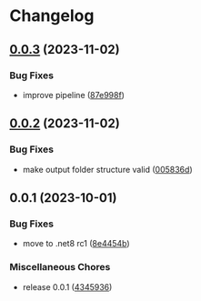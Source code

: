 # Changelog

## [0.0.3](https://github.com/nevse/SvgToPng/compare/v0.0.2...v0.0.3) (2023-11-02)


### Bug Fixes

* improve pipeline ([87e998f](https://github.com/nevse/SvgToPng/commit/87e998f54bf7b3a19f6c671c9149f37e9a945f45))

## [0.0.2](https://github.com/nevse/SvgToPng/compare/v0.0.1...v0.0.2) (2023-11-02)


### Bug Fixes

* make output folder structure valid ([005836d](https://github.com/nevse/SvgToPng/commit/005836d5a37b18d77b326c4816dcfc519cafb648))

## 0.0.1 (2023-10-01)


### Bug Fixes

* move to .net8 rc1 ([8e4454b](https://github.com/nevse/SvgToPng/commit/8e4454bf82dd9a08a6c9cd4e29df26cf7f515d48))


### Miscellaneous Chores

* release 0.0.1 ([4345936](https://github.com/nevse/SvgToPng/commit/434593653ee5613885b990a1f2572c237e3781e9))
